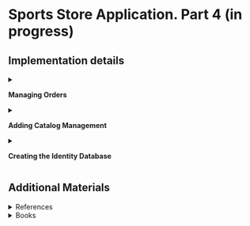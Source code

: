 # Sports Store Application. Part 4 (in progress)

## Implementation details

<details>
<summary>

**Managing Orders**
</summary>

- Go to the cloned repository of the previous step `Sport Store Application. Part 3`. 

- Switch to the `sports-store-application-4` branch and do a fast-forward merge according to changes from the `main` branch.

```
$ git checkout sports-store-application-4

$ git merge main --ff

```
- Continue your work in Visual Studio or other IDE.

- Build project, run application and request http://localhost:5000/. All functionalities implemented in the previous step should work.

- Create and add to `Controllers` folder a separate `AdminController` controller class for managing orders shipping and the product catalog

```
using Microsoft.AspNetCore.Mvc;
using SportsStore.Models;
using SportsStore.Models.Repository;

namespace SportsStore.Controllers
{
    [Route("Admin")]
  ➥public class AdminController : Controller
    {
        private IStoreRepository storeRepository;
        private IOrderRepository orderRepository;

        public AdminController(IStoreRepository storeRepository, IOrderRepository orderRepository) 
            => (this.storeRepository, this.orderRepository) = (storeRepository, orderRepository);

        [Route("Orders")]
        public ViewResult Orders() => View(orderRepository.Orders);

        [Route("Products")]
        public ViewResult Products() => View(storeRepository.Products);
    }
}

```
`In the future a routing attributes will be used to routing support.`

- Add the `AdminNavigationMenuViewComponent` class to `Components` folder

```
using Microsoft.AspNetCore.Mvc;

namespace SportsStore.Components
{
  ➥public class AdminNavigationMenuViewComponent : ViewComponent
    {
        public IViewComponentResult Invoke()
        {
            ViewBag.Selection = Request.Path.Value ?? "Products";

            return View(new string[] { "Orders", "Products" });
        }
    }
}
```
- Add the `Default.cshtml` Razor View  to `Views/Shared/Components/AdminNavigationMenu` folder 

```
<div class="d-grid gap-2">
    @foreach (string category in Model)
    {
        <a class="btn @(((string)ViewBag.Selection).Contains(category) ? "btn-primary" : "btn-outline-secondary")"
           asp-action="@category" asp-controller="Admin">
            @category
        </a>
    }
</div>
```
- To create the layout view for the administration tools, add to the `Views/Admin` folder a `_AdminLayout.cshtml` Layout Razor View  
```
<!DOCTYPE html>
<html>
<head>
    <meta name="viewport" content="width=device-width" />
    <title>SportsStore</title>
    <link href="/lib/bootstrap/css/bootstrap.min.css" rel="stylesheet" />
</head>
<body>
    <div class="bg-info text-white p-2">
        <div class="container-fluid">
            <span class="navbar-brand">SPORTS STORE Administration</span>
        </div>
    </div>
    <div class="container-fluid">
        <div class="row p-2">
            <div class="col-3">
                <vc:admin-navigation-menu />
            </div>
            <div class="col-9">
                @RenderBody()
            </div>
        </div>
    </div>
</body>
</html>
```
- To complete the initial setup, add the views that will provide the administration tools, although they will contain placeholder messages at first. Add a `Orders.cshtml` Razor View to the `Views/Admin` folder with the content shown below

```
@model IQueryable<Order>

@{
    Layout = "_AdminLayout";
}

<h4>This is the orders information.</h4>
```
and add a `Products.cshtml` Razor View to the `Views/Admin` folder with the content shown below

```
@model IQueryable<Product>

@{
    Layout = "_AdminLayout";
}

<h4>This is the products information.</h4>

```
- Build project, run application and request http://localhost:5000/Admin/Orders 

![](Images/4.1.png)

and http://localhost:5000/Admin/Products

![](Images/4.2.png)

- To create a simple administration tool that will let to view the orders that have been received and mark them as shipped, at first change the data model so that adminstator can record which orders have been shipped. Add a `Shipped` property in the `Order` class (the `Order.cs` file in the `Models` Folder)

```
using System.ComponentModel.DataAnnotations;
using Microsoft.AspNetCore.Mvc.ModelBinding;

namespace SportsStore.Models
{
    public class Order
    {
        . . .

        [BindNever]
      ➥public bool Shipped { get; set; }

        . . .
    }
}

```
- To update the database to reflect the addition of the `Shipped` property to the `Order` class, open a new command prompt or PowerShell window, navigate to the SportsStore project folder and run the following command: 

```
dotnet ef migrations add ShippedOrders

```
_The migration will be applied automatically when the application is started and the `SeedData` class calls the `Migrate` method provided by Entity Framework Core._

- Add to `AdminController` class `MarkShipped` method that will be receive a POST request that specifies the Id of an order, which is used to locate the corresponding `Order` object from the repository so that the `Shipped` property can be set to `true` and saved and  `Reset` method  that will be receive a POST request that specifies the Id of an order, which is used to locate the corresponding `Order` object from the repository so that the `Shipped` property can be set to `false` and saved

```
using Microsoft.AspNetCore.Mvc;
using SportsStore.Models;
using SportsStore.Models.Repository;

namespace SportsStore.Controllers
{
    [Route("Admin")]
    public class AdminController : Controller
    {
        . . .

        [HttpPost]
        [Route("MarkShipped")]

      ➥public IActionResult MarkShipped(int orderId)
        {
            Order? order = orderRepository.Orders.FirstOrDefault(o => o.OrderId == orderId);

            if (order != null)
            {
                order.Shipped = true;
                orderRepository.SaveOrder(order);
            }

            return RedirectToAction("Orders");
        }

        [HttpPost]
        [Route("Reset")]
      ➥public IActionResult Reset(int orderId)
        {
            Order? order = orderRepository.Orders.FirstOrDefault(o => o.OrderId == orderId);

            if (order != null)
            {
                order.Shipped = false;
                orderRepository.SaveOrder(order);
            }

            return RedirectToAction("Orders");
        }
    }
}
```
- To avoid duplicating code and content, create and add to the `Views/Order` folder a `_OrderTable.cshtml` Razor Partial View that displays a table without knowing which category of order it is dealing with the content shown below

```
@model (IQueryable<Order> Orders, string TableTitle, string ButtonLabel, string CallbackMethodName)

<table class="table table-sm table-striped table-bordered">
    <thead>
        <tr><th colspan="5" class="text-center">@Model.TableTitle</th></tr>
    </thead>
    <tbody>
        @if (Model.Orders.Any())
        {
            @foreach (Order o in Model.Orders)
            {
                <tr>
                    <td>@o.Name</td>
                    <td>@o.Zip</td>
                    <th>Product</th>
                    <th>Quantity</th>
                    <td>
                        <form asp-action=@Model.CallbackMethodName method="post">
                            <input type="hidden" name="OrderId" value="@o.OrderId" />
                            <button type="submit" class="btn btn-sm btn-danger">
                                @Model.ButtonLabel
                            </button>
                        </form>
                    </td>
                </tr>
                @foreach (CartLine line in o.Lines)
                {
                    <tr>
                        <td colspan="2"></td>
                        <td>@line.Product.Name</td>
                        <td>@line.Quantity</td>
                        <td></td>
                    </tr>
                }
            }
        }
        else
        {
            <tr><td colspan="5" class="text-center">No Orders</td></tr>
        }
    </tbody>
</table>
```
- Change a `Orders.cshtml` Razor View that gets the `Order` data from the database and uses the `_OrderTable.cshtml` Razor Partial View to display it to the user

```
  @model IQueryable<Order>
  
  @{
      Layout = "_AdminLayout";
      var unshippedOrders = Model.Where(o => !o.Shipped);
      var shippedOrders = Model.Where(o => o.Shipped);
  }
  
➥<partial name="_OrderTable" model='(unshippedOrders, "Unshipped Orders", "Ship", "MarkShipped")' />
➥<partial name="_OrderTable" model='(shippedOrders, "Shipped Orders", "Reset", "Reset")' />
  
  <form asp-action="Orders" method="post">
      <button class="btn btn-info">Refresh Data</button>
  </form>
```
- To see your changes, build project, run application and request http://localhost:5000/Admin/Orders.

![](Images/4.3.png)

- To see the new features, request http://localhost:5000, and create an order. Once you have at least one order in the database, request http://localhost:5000/Admin/Orders, and you will see a summary of the order you created displayed in the `Unshipped Orders table`. Click the `Ship` button, and the order will be updated and moved to the `Shipped Orders table`, as shown below

![](Images/4.4.png)

![](Images/4.5.png)

Click the `Reset` button, and the order will be updated and moved to the `Unshipped Orders table`, as shown below

![](Images/4.6.png)

</details>

<details>
<summary>

**Adding Catalog Management**

</summary>


- To add the features that allow a administrator to create, modify and delete products add new methods to the `IStoreRepository` interface

```
namespace SportsStore.Models.Repository
{
    public interface IStoreRepository
    {
        IQueryable<Product> Products { get; }

      ➥void SaveProduct(Product p);

      ➥void CreateProduct(Product p);

      ➥void DeleteProduct(Product p);
    }
}

```

- Add implementation of this methods in the `EFStoreRepository` class (in `EFStoreRepository.cs` file in the `SportsStore/Models` folder)

```
namespace SportsStore.Models.Repository
{
    public class EFStoreRepository : IStoreRepository
    {
        private StoreDbContext context;

        public EFStoreRepository(StoreDbContext ctx)
        {
            this.context = ctx;
        }

        public IQueryable<Product> Products => this.context.Products;

      ➥public void CreateProduct(Product p)
        {
            context.Add(p);
            context.SaveChanges();
        }

      ➥public void DeleteProduct(Product p)
        {
            context.Remove(p);
            context.SaveChanges();
        }

      ➥public void SaveProduct(Product product)
        {
            if (product.ProductId == 0)
            {
                context.Products.Add(product);
            }
            else
            {
                Product? dbEntry = context.Products?.FirstOrDefault(p => p.ProductId == product.ProductId);

                if (dbEntry != null)
                {
                    dbEntry.Name = product.Name;
                    dbEntry.Description = product.Description;
                    dbEntry.Price = product.Price;
                    dbEntry.Category = product.Category;
                }
            }

            context.SaveChanges();
        }
    }
}

```

- To validate the values the user provides when editing or creating `Product` objects, add validation attributes to the `Product` data model class

```
using System.ComponentModel.DataAnnotations;
using System.ComponentModel.DataAnnotations.Schema;

namespace SportsStore.Models
{
    public class Product
    {
        public long ProductId { get; set; }

      ➥[Required(ErrorMessage = "Please enter a product name")]
        public string Name { get; set; } = string.Empty;

      ➥[Required(ErrorMessage = "Please enter a description")]
        public string Description { get; set; } = string.Empty;

      ➥[Required]
      ➥[Range(0.01, double.MaxValue, ErrorMessage = "Please enter a positive price")]
        [Column(TypeName = "decimal(8, 2)")]
        public decimal Price { get; set; }

      ➥[Required(ErrorMessage = "Please specify a category")]
        public string Category { get; set; } = string.Empty;
    }
}

```
- To provide the administrator a table of products with links to check, edit and delete, replace the contents of the `Products.cshtml` file with those shown below

```
@model IQueryable<Product>

@{
    Layout = "_AdminLayout";
}

<table class="table table-sm table-striped table-bordered">
    <thead>
        <tr>
            <th>Id</th>
            <th>Name</th>
            <th>Category</th>
            <th>Price</th>
            <td />
        </tr>
    </thead>
    <tbody>
        @if (Model?.Count() > 0)
        {
            @foreach (Product p in Model)
            {
                <tr>
                    <td>@p.ProductId</td>
                    <td>@p.Name</td>
                    <td>@p.Category</td>
                    <td>@p.Price.ToString("c")</td>
                    <td>
                        <a class="btn btn-info btn-sm" asp-controller="Admin" asp-action="Details" asp-route-productId="@p.ProductId">
                            Details
                        </a>
                        <a class="btn btn-warning btn-sm" asp-controller="Admin" asp-action="Edit" asp-route-productId="@p.ProductId">
                            Edit
                        </a>
                        <a class="btn btn-danger btn-sm" asp-controller="Admin" asp-action="Delete" asp-route-productId="@p.ProductId">
                            Delete
                        </a>
                    </td>
                </tr>
            }
        }
        else
        {
            <tr>
                <td colspan="5" class="text-center">No Products</td>
            </tr>
        }
    </tbody>
</table>

<a class="btn btn-primary" asp-controller="Admin" asp-action="Create">Create</a>    
```

- Restart ASP.NET Core and request http://localhost:5000/Admin/Products

![](Images/4.7.png)

- To display all the fields for a single `Product` object add an `Details` action method in the `AdminController` class

```
using Microsoft.AspNetCore.Mvc;
using SportsStore.Models;
using SportsStore.Models.Repository;

namespace SportsStore.Controllers
{
    [Route("Admin")]
    public class AdminController : Controller
    {
        . . .
        [Route("Admin/Details/{productId:int}")]
      ➥public ViewResult Details(int productId)
            => View(storeRepository.Products.FirstOrDefault(p => p.ProductId == productId));
        . . .
}
```
and a `Details.cshtml` Razor View to the `Views/Admin` folder

```
@model SportsStore.Models.Product?

@{
    Layout = "_AdminLayout";
}

<h3 class="bg-info text-white text-center p-1">Details</h3>

<table class="table table-sm table-bordered table-striped">
    <tbody>
        <tr>
            <th>Id</th>
            <td>@Model?.ProductId</td>
        </tr>
        <tr>
            <th>Name</th>
            <td>@Model?.Name</td>
        </tr>
        <tr>
            <th>Description</th>
            <td>@Model?.Description</td>
        </tr>
        <tr>
            <th>Category</th>
            <td>@Model?.Category</td>
        </tr>
        <tr>
            <th>Price</th>
            <td>@Model?.Price.ToString("C")</td>
        </tr>
    </tbody>
</table>

<a class="btn btn-warning" asp-controller="Admin" asp-action="Edit" asp-route-productId="@Model?.ProductId">Edit</a>
<a class="btn btn-secondary" asp-controller="Admin" asp-action="Products">Back</a>
```
- Restart ASP.NET Core, request http://localhost:5000/Admin/Products and click `Details` link for some product

![](Images/4.8.png)

- To implement the abilities to edit and to create of a single `Product` object, add the `Edit` and `Create` action methods accordingly in the `AdminController` class
```
[Route("Admin")]
public class AdminController : Controller
{
    . . .

    [Route("Products/Edit/{productId:long}")]
  ➥public ViewResult Edit(int productId)
    {
        return View(storeRepository.Products.FirstOrDefault(p => p.ProductId == productId));
    }

    [HttpPost]
    [Route("Products/Edit/{productId:long}")]
  ➥public IActionResult Edit(Product product)
    {
        if (ModelState.IsValid)
        {
            storeRepository.SaveProduct(product);
            return RedirectToAction("Products");
        }

        return View(product);
    }

    [Route("Products/Create")]
  ➥public ViewResult Create()
    {
        return View(new Product());
    }

    [HttpPost]
    [Route("Products/Create")]
  ➥public IActionResult Create(Product product)
    {
        if (ModelState.IsValid)
        {
            storeRepository.SaveProduct(product);
            return RedirectToAction("Products");
        }
        return View(product);
    }
}
```
- To support the operations to create and edit data, add a `_Editor.cshtml` Razor Partial View to the `Views/Admin` folder

```
@model (Product Product, string ThemeColor, string TitleText, string CallbackMethodName)

@{
    Product product = Model.Product;
}

<h3 class="bg-@Model.ThemeColor text-white text-center p-1">@Model.TitleText a Product</h3>
<div class="row">
    <div class="col-md-4">
        <form asp-action="@Model.CallbackMethodName" asp-controller="Admin" method="post">
            <div asp-validation-summary="ModelOnly" class="text-danger"></div>
            @if (product.ProductId != 0)
            {
                <div class="form-group">
                    <label asp-for="@product.ProductId" class="control-label"></label>
                    <input asp-for="@product.ProductId" class="form-control" readonly/>
                </div>
            }
            <div class="form-group">
                <label asp-for="@product.Name" class="control-label"></label>
                <input asp-for="@product.Name" class="form-control" />
                <span asp-validation-for="@product.Name" class="text-danger"></span>
            </div>
            <div class="form-group">
                <label asp-for="@product.Description" class="control-label"></label>
                <input asp-for="@product.Description" class="form-control" />
                <span asp-validation-for="@product.Description" class="text-danger"></span>
            </div>
            <div class="form-group">
                <label asp-for="@product.Price" class="control-label"></label>
                <input asp-for="@product.Price" class="form-control" />
                <span asp-validation-for="@product.Price" class="text-danger"></span>
            </div>
            <div class="form-group">
                <label asp-for="@product.Category" class="control-label"></label>
                <input asp-for="@product.Category" class="form-control" />
                <span asp-validation-for="@product.Category" class="text-danger"></span>
            </div>
            <div class="mt-2">
                <button type="submit" class="btn btn-@Model.ThemeColor">Save</button>
                <a class="btn btn-secondary" asp-controller="Admin" asp-action="Products">Cancel</a>
            </div>
        </form>
    </div>
</div>
```

- To see the editor work, restart ASP.NET Core, request http://localhost:5000/Admin/Products, and click the `Edit` button
  
![](Images/4.9.png)  

or request http://localhost:5000/Admin/Products, and click the `Create` button
  
![](Images/4.10.png)   

- Click the `Save` button without filling out the form fields, and you will see the validation errors that Razor produces automatically, as shown below

![](Images/4.11.png)

- Fill out the form and click `Save` again, and you will see the product you created displayed in the table

![](Images/4.12.png)

- In order the application to perform client-side validation based on the data annotations applied to the domain model class add the JavaScript libraries that provide the client-side feature to the application. To install the [client-side](https://docs.microsoft.com/en-us/aspnet/core/client-side/libman/libman-cli?view=aspnetcore-3.1) package, use a PowerShell command prompt to run the following commands (or use [Visual Studio possibilities](https://docs.microsoft.com/en-us/aspnet/core/client-side/libman/libman-vs?view=aspnetcore-6.0))

```
libman install jquery@3.6.1 -d wwwroot/lib/jquery
libman install jquery-validate@1.19.5 -d wwwroot/lib/jquery-validate
libman install jquery-validation-unobtrusive@4.0.0 -d wwwroot/lib/jquery-validationunobtrusive
```
The `libman.json` file looks like this

```
{
  "version": "1.0",
  "defaultProvider": "cdnjs",
  "libraries": [
    {
      "library": "bootstrap@5.2.0",
      "destination": "wwwroot/lib/bootstrap"
    },
    {
      "provider": "cdnjs",
      "library": "font-awesome@6.1.2",
      "destination": "wwwroot/lib/font-awesome/"
    },
    {
      "provider": "cdnjs",
      "library": "jquery@3.6.1",
      "destination": "wwwroot/lib/jquery/"
    },
    {
      "provider": "cdnjs",
      "library": "jquery-validate@1.19.5",
      "destination": "wwwroot/lib/jquery-validate/"
    },
    {
      "provider": "cdnjs",
      "library": "jquery-validation-unobtrusive@4.0.0",
      "destination": "wwwroot/lib/jquery-validation-unobtrusive/"
    }
  ]
}
```
- Add `script` tag and `Scripts` Razor Section to `_AdminLayout` Layout Razor View 

```
  <!DOCTYPE html>
  <html>
  . . .
  
➥<script src="~/lib/jquery/dist/jquery.min.js"></script>
➥@await RenderSectionAsync("Scripts", required: false)
  
  </body>
  </html>
```
- Add `_ValidationScriptsPartial.cshtml` Razor Partial View in `Views/Shared` folder

```
<script src="~/lib/jquery-validation/dist/jquery.validate.min.js"></script>
<script src="~/lib/jquery-validation-unobtrusive/jquery.validate.unobtrusive.min.js"></script>
```

- Call `_ValidationScriptsPartial` Razor Partial View in the `Create` Razor View 

```
  @model SportsStore.Models.Product
  
  @{
      Layout = "_AdminLayout";
  }
  
  <partial name="_Editor" model='(@Model, "primary", "Create" , "Create")' />
  
  @section Scripts
  {
    ➥<partial name="_ValidationScriptsPartial" />
  }
```
and `Edit` Razor View

```
  @model SportsStore.Models.Product
  
  @{
      Layout = "_AdminLayout";
  }
  
  <partial name="_Editor" model='(@Model, "warning", "Edit" , "Edit")' />
  
  @section Scripts
  {
    ➥<partial name="_ValidationScriptsPartial" />
  }
```
- To test the client-side validation feature, restart ASP.NET Core, request http://localhost:5000/Admin/Products, and click the `Create` or `Edit` button. The error message looks like the ones generated by server-side validation, but if you enter text into the field, you will see the error message disappear immediately as the JavaScript code responds to the user interaction.
  
![](Images/4.13.png)  

- To support delete operation add `Delete` and `DeleteProduct` action methods to the `AdminController` controller

```
using Microsoft.AspNetCore.Mvc;
using SportsStore.Models;
using SportsStore.Models.Repository;

namespace SportsStore.Controllers
{
    [Route("Admin")]
    public class AdminController : Controller
    {
        . . .

        [Route("Products/Delete/{productId:long}")]
      ➥public IActionResult Delete(int productId)
            => View(storeRepository.Products.FirstOrDefault(p => p.ProductId == productId));

        [HttpPost]
        [Route("Products/Delete/{productId:long}")]
      ➥public IActionResult DeleteProduct(int productId)
        {
            var product = storeRepository.Products.FirstOrDefault(p => p.ProductId == productId);
            storeRepository.DeleteProduct(product);
            return RedirectToAction("Products");
        }
    }
}

```
- To avoid duplicating code and content for delete and details operations add to the `Views/Admin` folder a `_ProductInfo.cshtml` Razor Partial View that displays information about a single `Product` object

```
@model SportsStore.Models.Product?

<table class="table table-sm table-bordered table-striped">
    <tbody>
    <tr>
        <th>Id</th>
        <td>@Model?.ProductId</td>
    </tr>
    <tr>
        <th>Name</th>
        <td>@Model?.Name</td>
    </tr>
    <tr>
        <th>Description</th>
        <td>@Model?.Description</td>
    </tr>
    <tr>
        <th>Category</th>
        <td>@Model?.Category</td>
    </tr>
    <tr>
        <th>Price</th>
        <td>@Model?.Price.ToString("C")</td>
    </tr>
    </tbody>
</table>
```
- Change `Details.cshtml` Razor View in the `Views/Admin` folder

```
  @model SportsStore.Models.Product?
  
  @{
      Layout = "_AdminLayout";
  }
  
  <h3 class="bg-info text-white text-center p-1">Details</h3>
  
➥<partial name="_ProductInfo" model="@Model" />
  
  <a class="btn btn-warning" asp-controller="Admin" asp-action="Edit" asp-route-productId="@Model?.ProductId">Edit</a>
  <a class="btn btn-secondary" asp-controller="Admin" asp-action="Products">Back</a>
```
- Add `Delete.cshtml` Razor View to the `Views/Admin` folder

```
  @model SportsStore.Models.Product?
  
  @{
      Layout = "_AdminLayout";
  }
  
  <h3 class="bg-danger text-white text-center p-1">Are you sure you want to delete this?</h3>
  
➥<partial name="_ProductInfo" model="@Model" />
  
  <form asp-action="Delete" asp-controller="Admin" method="post" asp-route-product="@Model">
      <input type="submit" class="btn btn-danger" value="Delete" />
      <a class="btn btn-secondary" asp-controller="Admin" asp-action="Products">Back</a>
  </form>
```
-  Restart ASP.NET Core, request http://localhost:5000/Admin/Products, and click a `Delete` button to remove an object from the database

![](Images/4.14.png)

</details>

<details>
<summary>

**Creating the Identity Database**
</summary>

- To add the package that contains the ASP.NET Core Identity support for Entity Framework Core, use a PowerShell command prompt to run the command shown below in the `SportsStore` folder

```
dotnet add package Microsoft.AspNetCore.Identity.EntityFrameworkCore --version 6.0.0
```
- Create a database context file that will act as the bridge between the database and the `Identity` model objects it provides access to. Add a class file called `AppIdentityDbContext.cs` to the `Models` folder and used it to define the class shown below

```
using Microsoft.AspNetCore.Identity;
using Microsoft.AspNetCore.Identity.EntityFrameworkCore;
using Microsoft.EntityFrameworkCore;

namespace SportsStore.Models
{
  ➥public class AppIdentityDbContext : IdentityDbContext<IdentityUser>
    {
        public AppIdentityDbContext(DbContextOptions<AppIdentityDbContext> options)
            : base(options) { }
    }
}
```
- Add the `"IdentityConnection": "Server=(localdb)\\MSSQLLocalDB;Database=Identity;MultipleActiveResultSets=true"` connection string to the `appsettings.json` file of the SportsStore project

```
{
  "Logging": {
    "LogLevel": {
      "Default": "Information",
      "Microsoft.AspNetCore": "Warning"
    }
  },
  "AllowedHosts": "*",
  "ConnectionStrings": {
    "SportsStoreConnection": "Server=(localdb)\\MSSQLLocalDB;Database=SportsStoreDb;MultipleActiveResultSets=true",
  ➥"IdentityConnection": "Server=(localdb)\\MSSQLLocalDB;Database=Identity;MultipleActive,ResultSets=true"
  }
}
```
- Configure Identity in the `Program.cs` file in the `SportsStore` Folder. 

```
  using Microsoft.EntityFrameworkCore;
  using SportsStore.Models;
  using SportsStore.Models.Repository;
  using Microsoft.AspNetCore.Identity;
  
  var builder = WebApplication.CreateBuilder(args);
  
  . . .

  builder.Services.AddScoped<Cart>(SessionCart.GetCart);
  builder.Services.AddSingleton<IHttpContextAccessor, HttpContextAccessor>();
➥builder.Services.AddDbContext<AppIdentityDbContext>(options => options.UseSqlServer(builder.Configuration["ConnectionStrings:IdentityConnection"]));
➥builder.Services.AddIdentity<IdentityUser, IdentityRole>().AddEntityFrameworkStores<AppIdentityDbContext>();

  var app = builder.Build();

  app.UseStaticFiles();
  app.UseSession();

➥app.UseAuthentication();
➥app.UseAuthorization();
  . . . 
  app.Run();

```
The Entity Framework Core configuration has been extended to register a `AppIdentityDbContext` context class and use the `AddIdentity` method to configure identity services using built-in classes to represent users and roles. Calling the `UseAuthentication` and `UseAuthorization` methods is necessary to set up intermediate components that implement the security policy.

- To define the schema and apply it to the databa use the Entity Framework Core migrations feature 

```
dotnet ef migrations add Initial --context AppIdentityDbContext

```
Once Entity Framework Core has generated the initial migration, run the following command in the `SportsStore` folder to create the database and apply the migration.

```
dotnet ef database update --context AppIdentityDbContext

```
The result is a new LocalDB database called `Identity` that you can inspect using the Visual Studio SQL Server Object Explorer.

- To explicitly create the `Admin` user by seeding the database when the application starts add a class file called `IdentitySeedData.cs` to the `Models` folder and defined the static class shown below. The Contents of the `IdentitySeedData.cs` File in the `SportsStore/Models` Folder.

```
using Microsoft.AspNetCore.Identity;
using Microsoft.EntityFrameworkCore;

namespace SportsStore.Models
{
  ➥public static class IdentitySeedData
    {
        private const string adminUser = "Admin";
        private const string adminPassword = "Secret123$";

        public static async void EnsurePopulated(IApplicationBuilder app)
        {
            AppIdentityDbContext context = app.ApplicationServices
                .CreateScope().ServiceProvider
                .GetRequiredService<AppIdentityDbContext>();

            if (context.Database.GetPendingMigrations().Any())
            {
                context.Database.Migrate();
            }

            UserManager<IdentityUser> userManager = app.ApplicationServices
                .CreateScope().ServiceProvider
                .GetRequiredService<UserManager<IdentityUser>>();

            IdentityUser user = await userManager.FindByNameAsync(adminUser);

            if (user is null)
            {
                user = new IdentityUser("Admin")
                {
                    Email = "admin@example.com", 
                    PhoneNumber = "555-1234"
                };

                await userManager.CreateAsync(user, adminPassword);
            }
        }
    }
}

```
This code ensures the database is created and up-to-date and uses the `UserManager<T>` class, which is provided as a service by ASP.NET Core Identity for managing users. The database is searched for the `Admin` user account, which is created—with a password of `Secret123$` —if it is not present. Do not change the hard-coded password in this example because Identity has a validation policy that requires passwords to contain a number and range of characters. 

- To ensure that the Identity database is seeded when the application starts, add the `IdentitySeedData.EnsurePopulated(app)` statement shown below to the `Program.cs` file

```
  . . .
  SeedData.EnsurePopulated(app);
➥IdentitySeedData.EnsurePopulated(app);
  
  app.Run();
```
_If you need to reset the Identity database, then run the following command:_

```
dotnet ef database drop --force --context AppIdentityDbContext

```
_Restart the application, and the database will be re-created and populated with seed data._

-To restrict access to the administrative actions in the `AdminController` use The `Authorize` attribute

```
  [Route("Admin")]
➥[Authorize]
  public class AdminController : Controller
  {
      . . .
  }
```
When an unauthenticated user sends a request that requires authorization, the user is redirected to the `/Account/Login` URL, which the application can use to prompt the user for their credentials.

- To implement basic authorization policy add in the `SportsStore/Models/ViewModels` folder a `LoginViewModel.cs` class file that presents the user’s credentials 

```
using System.ComponentModel.DataAnnotations;

namespace SportsStore.Models.ViewModels
{
    public class LoginViewModel
    {
        [Required]
        public string? Name { get; set; }

        [Required]
        public string? Password { get; set; }

        public string ReturnUrl { get; set; } = "/";
    }
}
```
- Than add `AccountController` class (`AccountController.cs` file in the `SportsStore/Controllers` folder)

```
using Microsoft.AspNetCore.Authorization;
using Microsoft.AspNetCore.Identity;
using Microsoft.AspNetCore.Mvc;
using SportsStore.Models.ViewModels;

namespace SportsStore.Controllers
{
    [Authorize]
    [Route("Account")]
    public class AccountController : Controller
    {
        private UserManager<IdentityUser> userManager;
        private SignInManager<IdentityUser> signInManager;

        public AccountController(UserManager<IdentityUser> userManager,
            SignInManager<IdentityUser> signInManager)
        {
            this.userManager = userManager;
            this.signInManager = signInManager;
        }

        [Route("Login")]
        [AllowAnonymous]
        public ViewResult Login(string returnUrl)
        {
            return View(new LoginModel
            {
                ReturnUrl = returnUrl
            });
        }

        [HttpPost]
        [Route("Login")]
        [AllowAnonymous]
        [ValidateAntiForgeryToken]
        public async Task<IActionResult> Login(LoginModel loginModel)
        {
            if (ModelState.IsValid)
            {
                IdentityUser user = await userManager.FindByNameAsync(loginModel.Name);
                if (user != null)
                {
                    await signInManager.SignOutAsync();
                    if ((await signInManager.PasswordSignInAsync(user,
                            loginModel.Password, false, false)).Succeeded)
                    {
                        return Redirect(loginModel?.ReturnUrl ?? "/Admin");
                    }
                }

                ModelState.AddModelError(string.Empty, "Invalid name or password");
            }

            return View(loginModel);
        }

        [Route("Logout")]
        public async Task<RedirectResult> Logout(string returnUrl = "/")
        {
            await signInManager.SignOutAsync();
            return Redirect(returnUrl);
        }
    }
}
```
- To provide the `Login` method with a view to render, created the `Views/Account` folder and added a `Login.cshtml` Razor View  with the contents shown below

```
@model SportsStore.Models.ViewModels.LoginViewModel

@{
    Layout = null;
}
<!DOCTYPE html>
<html>
<head>
    <meta name="viewport" content="width=device-width" />
    <title>SportsStore</title>
    <link href="/lib/bootstrap/css/bootstrap.min.css" rel="stylesheet" />
</head>
<body>

    <div class="bg-info text-white p-2">
        <span class="navbar-brand m-lg-2">SPORTS STORE</span>
    </div>
    <div class="row">
        <div class="col-md-4">
            <form asp-action="Login" asp-controller="Account" method="post">
                <div asp-validation-summary="ModelOnly" class="text-danger"></div>
                <div class="form-group">
                    <label asp-for="Name" class="control-label"></label>
                    <input asp-for="Name" class="form-control" />
                    <span asp-validation-for="Name" class="text-danger"></span>
                </div>
                <div class="form-group">
                    <label asp-for="Password" class="control-label"></label>
                    <input asp-for="Password" type="password" class="form-control" />
                    <span asp-validation-for="Password" class="text-danger"></span>
                </div>
                <div class="form-group">
                    <input asp-for="ReturnUrl" type="hidden" class="form-control" />
                </div>
                <div class="form-group">
                    <button class="btn btn-primary mt-2" type="submit">Log In</button>
                </div>
            </form>
        </div>
    </div>

</body>
</html>
```
- The final step is a change to the shared administration layout to add a button that will log out the current user by sending a request to the Logout action, as shown below. This is a useful feature that makes it easier to test the application, without which you would need to clear the browser’s cookies to return to the unauthenticated state. Add a Logout Button in the `_AdminLayout` Razor View in the `_AdminLayout.html` file in the `SportsStore/Views/Admin` Folder

```
<!DOCTYPE html>
<html>
<head>
    <meta name="viewport" content="width=device-width" />
    <title>SportsStore</title>
    <link href="/lib/bootstrap/css/bootstrap.min.css" rel="stylesheet" />
</head>
<body>
    <div class="bg-info text-white p-2">
        <div class="container-fluid">
            <div class="row">
                <div class="col">
                    <span class="navbar-brand ml-2">SPORTS STORE Administration</span>
                </div>
                <div class="col-2 text-right">
                    <a class="btn btn-sm btn-primary" asp-controller="Account" asp-action="Login">Log Out</a>
                </div>
            </div>
        </div>
    </div>
    . . .
</html>
```
- At the moment, the application is configured to use the developer-friendly error pages, which provide helpful information when a problem occurs. This is not information that end users should see, so add a `Error` Razor View in `Error.cshtml` file to the `Views/Shared` folder with the content shown below

```
@{
    Layout = null;
}

<!DOCTYPE html>
<html>
<head>
    <meta name="viewport" content="width=device-width" />
    <link href="/lib/bootstrap/css/bootstrap.min.css" rel="stylesheet" />
    <title>Error</title>
</head>
<body class="text-center">
    <h2 class="text-danger">Error.</h2>
    <h3 class="text-danger">An error occurred while processing your request.</h3>
</body>
</html>
```
- Than add `Error` action method to `HomeController` class

```
using System.Diagnostics;
using Microsoft.AspNetCore.Mvc;
using SportsStore.Models.Repository;
using SportsStore.Models.ViewModels;

namespace SportsStore.Controllers
{
    public class HomeController : Controller
    {

        . . .
        
        [ResponseCache(Duration = 0, Location = ResponseCacheLocation.None, NoStore = true)]
      ➥public IActionResult Error()
        {
            return View();
        }
    }
}
```


- Configure Error Handling in the `Program.cs` file in the `SportsStore` Folder

```
. . .
  var app = builder.Build();
  
➥if (app.Environment.IsProduction())
  {
      app.UseExceptionHandler("/error");
  }
  
  app.UseStaticFiles();
. . .
➥app.MapControllerRoute(
      "error",
      "Error",
      new { Controller = "Home", action = "Error" });
  
  SeedData.EnsurePopulated(app);
  IdentitySeedData.EnsurePopulated(app);
  
  app.Run();
```

- Commit changes.

```
$ dotnet build
$ git status
$ git add *.cs *.proj *.cshtml *.json
$ git diff --staged
$ git commit -m "Completing Administration functionality."
```
- Push the local branch to the remote branch.

```
$ git push --set-upstream origin sports-store-application-4

```
- Switch to the `main` branch and do a merge according to changes from the `sports-store-application-4` branch.

```
$ git checkout main
$ git merge sports-store-application-4
```
- Push the changes from the local `main` branch to the remote branch.

```
$ git push

```
</details>

## Additional Materials

<details><summary>References
</summary> 

1. [Minimal APIs overview](https://docs.microsoft.com/en-us/aspnet/core/fundamentals/minimal-apis?view=aspnetcore-6.0)
1. [Get started with ASP.NET Core MVC](https://docs.microsoft.com/en-us/aspnet/core/tutorials/first-mvc-app/start-mvc?view=aspnetcore-6.0&tabs=visual-studio)
1. [Controllers](https://jakeydocs.readthedocs.io/en/latest/mvc/controllers/index.html)
1. [Views](https://jakeydocs.readthedocs.io/en/latest/mvc/views/index.html)
1. [Models](https://jakeydocs.readthedocs.io/en/latest/mvc/models/index.html)
1. [ASP.NET Core MVC with EF Core - tutorial series](https://docs.microsoft.com/en-us/aspnet/core/data/ef-mvc/?view=aspnetcore-6.0)
1. [Persist and retrieve relational data with Entity Framework Core](https://docs.microsoft.com/en-us/learn/modules/persist-data-ef-core/?view=aspnetcore-6.0)

</details>

<details><summary>Books
</summary> 

1. [Pro ASP.NET Core 6. Develop Cloud-Ready Web Applications Using MVC, Blazor, and Razor Pages 9th ed. Edition by Adam Freeman](https://www.amazon.com/Pro-ASP-NET-Core-Cloud-Ready-Applications/dp/1484279565/). Part 1. Chapeter 9. SportsStore: Completing the Cart.
1. [Pro ASP.NET Core 6. Develop Cloud-Ready Web Applications Using MVC, Blazor, and Razor Pages 9th ed. Edition by Adam Freeman](https://www.amazon.com/Pro-ASP-NET-Core-Cloud-Ready-Applications/dp/1484279565/). Part 2. Chapeter 13. Using URL Routing.
1. [Pro ASP.NET Core 6. Develop Cloud-Ready Web Applications Using MVC, Blazor, and Razor Pages 9th ed. Edition by Adam Freeman](https://www.amazon.com/Pro-ASP-NET-Core-Cloud-Ready-Applications/dp/1484279565/). Part 2. Chapeter 14. Using Dependency Injection.
1. [Pro ASP.NET Core 6. Develop Cloud-Ready Web Applications Using MVC, Blazor, and Razor Pages 9th ed. Edition by Adam Freeman](https://www.amazon.com/Pro-ASP-NET-Core-Cloud-Ready-Applications/dp/1484279565/). Part 2. Chapeter 15. Using the Platform Features. Part 1.
1. [Pro ASP.NET Core 6. Develop Cloud-Ready Web Applications Using MVC, Blazor, and Razor Pages 9th ed. Edition by Adam Freeman](https://www.amazon.com/Pro-ASP-NET-Core-Cloud-Ready-Applications/dp/1484279565/). Part 2. Chapeter 16. Using the Platform Features. Part 2.
1. [Pro ASP.NET Core 6. Develop Cloud-Ready Web Applications Using MVC, Blazor, and Razor Pages 9th ed. Edition by Adam Freeman](https://www.amazon.com/Pro-ASP-NET-Core-Cloud-Ready-Applications/dp/1484279565/). Part 2. Chapeter 17. Working with Data.
1. [Pro ASP.NET Core 6. Develop Cloud-Ready Web Applications Using MVC, Blazor, and Razor Pages 9th ed. Edition by Adam Freeman](https://www.amazon.com/Pro-ASP-NET-Core-Cloud-Ready-Applications/dp/1484279565/). Part 3. Chapeter 21. Using Controllers with Views. Part 1.
1. [Pro ASP.NET Core 6. Develop Cloud-Ready Web Applications Using MVC, Blazor, and Razor Pages 9th ed. Edition by Adam Freeman](https://www.amazon.com/Pro-ASP-NET-Core-Cloud-Ready-Applications/dp/1484279565/). Part 3. Chapeter 22. Using Controllers with Views. Part 2.
1. [Pro ASP.NET Core 6. Develop Cloud-Ready Web Applications Using MVC, Blazor, and Razor Pages 9th ed. Edition by Adam Freeman](https://www.amazon.com/Pro-ASP-NET-Core-Cloud-Ready-Applications/dp/1484279565/). Part 3. Chapeter 24. Using View Components.
1. [Pro ASP.NET Core 6. Develop Cloud-Ready Web Applications Using MVC, Blazor, and Razor Pages 9th ed. Edition by Adam Freeman](https://www.amazon.com/Pro-ASP-NET-Core-Cloud-Ready-Applications/dp/1484279565/). Part 3. Chapeter 28. Using Model Binding.
1. [Pro ASP.NET Core 6. Develop Cloud-Ready Web Applications Using MVC, Blazor, and Razor Pages 9th ed. Edition by Adam Freeman](https://www.amazon.com/Pro-ASP-NET-Core-Cloud-Ready-Applications/dp/1484279565/). Part 3. Chapeter 29. Using Model Validation.

</details>
